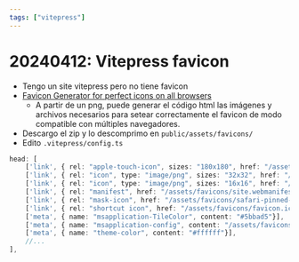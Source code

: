 ```yaml
---
tags: ["vitepress"]
---
```


# 20240412: Vitepress favicon

<TagsLinks />

- Tengo un site vitepress pero no tiene favicon
- [Favicon Generator for perfect icons on all browsers](https://realfavicongenerator.net/)
	- A partir de un png, puede generar el código html las imágenes y archivos necesarios para setear correctamente el favicon de modo compatible con múltiples navegadores.
- Descargo el zip y lo descomprimo en `public/assets/favicons/`
- Edito `.vitepress/config.ts`

```ts
head: [
    ['link', { rel: "apple-touch-icon", sizes: "180x180", href: "/assets/favicons/apple-touch-icon.png"}],
    ['link', { rel: "icon", type: "image/png", sizes: "32x32", href: "/assets/favicons/favicon-32x32.png"}],
    ['link', { rel: "icon", type: "image/png", sizes: "16x16", href: "/assets/favicons/favicon-16x16.png"}],
    ['link', { rel: "manifest", href: "/assets/favicons/site.webmanifest"}],
    ['link', { rel: "mask-icon", href: "/assets/favicons/safari-pinned-tab.svg", color: "#5bbad5"}],
    ['link', { rel: "shortcut icon", href: "/assets/favicons/favicon.ico"}],
    ['meta', { name: "msapplication-TileColor", content: "#5bbad5"}],
    ['meta', { name: "msapplication-config", content: "/assets/favicons/browserconfig.xml"}],
    ['meta', { name: "theme-color", content: "#ffffff"}],
    //...
],
```